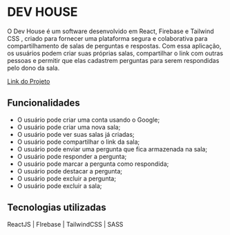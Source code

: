 
# DEV HOUSE

O Dev House é um software desenvolvido em React, Firebase e Tailwind CSS , criado para fornecer uma plataforma segura e colaborativa para compartilhamento de salas de perguntas e respostas. Com essa aplicação, os usuários podem criar suas próprias salas, compartilhar o link com outras pessoas e permitir que elas cadastrem perguntas para serem respondidas pelo dono da sala.


 [Link do Projeto](https://devhouse.devvagner.com/)



## Funcionalidades


- O usuário pode criar uma conta usando o Google;
- O usuário pode criar uma nova sala;
- O usuário pode ver suas salas já criadas;
- O usuário pode compartilhar o link da sala;
- O usuário pode enviar uma pergunta que fica armazenada na sala;
- O usuário pode responder a pergunta;
- O usuário pode marcar a pergunta como respondida;
- O usuário pode destacar a pergunta;
- O usuário pode excluir a pergunta;
- O usuário pode excluir a sala;






## Tecnologias utilizadas

ReactJS | FIrebase | TailwindCSS | SASS





